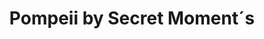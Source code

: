---
title: "Pompeii by Secret Moment´s"
url: /ciudad-del-este/pompeii-by-secret-moment-s/
shop: cosméticos
---